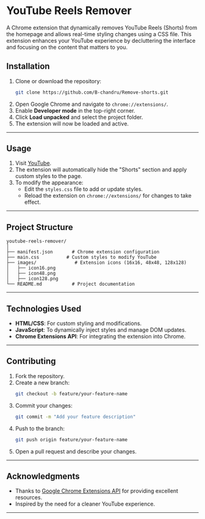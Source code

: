 # **YouTube Reels Remover**

A Chrome extension that dynamically removes YouTube Reels (Shorts) from the homepage and allows real-time styling changes using a CSS file. This extension enhances your YouTube experience by decluttering the interface and focusing on the content that matters to you.

## **Installation**
1. Clone or download the repository:
   ```bash
   git clone https://github.com/B-chandru/Remove-shorts.git
   ```
2. Open Google Chrome and navigate to `chrome://extensions/`.
3. Enable **Developer mode** in the top-right corner.
4. Click **Load unpacked** and select the project folder.
5. The extension will now be loaded and active.

---

## **Usage**
1. Visit [YouTube](https://www.youtube.com/).
2. The extension will automatically hide the "Shorts" section and apply custom styles to the page.
3. To modify the appearance:
   - Edit the `styles.css` file to add or update styles.
   - Reload the extension on `chrome://extensions/` for changes to take effect.

---

## **Project Structure**
```
youtube-reels-remover/
│
├── manifest.json       # Chrome extension configuration
├── main.css          # Custom styles to modify YouTube
├── images/              # Extension icons (16x16, 48x48, 128x128)
│   ├── icon16.png
│   ├── icon48.png
│   ├── icon128.png
└── README.md           # Project documentation
```

---

## **Technologies Used**
- **HTML/CSS**: For custom styling and modifications.
- **JavaScript**: To dynamically inject styles and manage DOM updates.
- **Chrome Extensions API**: For integrating the extension into Chrome.

---

## **Contributing**
1. Fork the repository.
2. Create a new branch:
   ```bash
   git checkout -b feature/your-feature-name
   ```
3. Commit your changes:
   ```bash
   git commit -m "Add your feature description"
   ```
4. Push to the branch:
   ```bash
   git push origin feature/your-feature-name
   ```
5. Open a pull request and describe your changes.

---

## **Acknowledgments**
- Thanks to [Google Chrome Extensions API](https://developer.chrome.com/docs/extensions/) for providing excellent resources.
- Inspired by the need for a cleaner YouTube experience.

---
